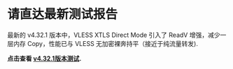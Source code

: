 # 请直达最新测试报告
最新的 v4.32.1 版本中，VLESS XTLS Direct Mode 引入了 ReadV 增强，减少一层内存 Copy，性能已与 VLESS 无加密裸奔持平（接近于纯流量转发).

**点击查看 [v4.32.1版本测试](https://github.com/badO1a5A90/v2ray-doc/blob/master/v2ray_speed_test_v4.32.1.md).**